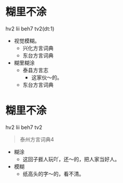 # 糊里不涂
hv2 lii beh7 tv2(dt:1)
+ 视觉模糊。
  * 兴化方言词典
  * 东台方言词典
+ 糊里糊涂
  * 泰县方言志
    - 这家伙～的。
  * 东台方言词典

# 糊里不涂
hv2 lii beh7 tv2
> 泰州方言词典4
- 糊涂
  - 这回子捱人玩吖，还～的，把人家当好人。
- 模糊
  - 纸高头的字～的，看不清。
